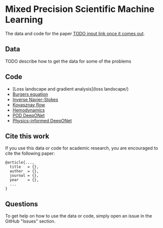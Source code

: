 # Mixed Precision Scientific Machine Learning

The data and code for the paper [TODO input link once it comes out](https://...).

## Data

TODO describe how to get the data for some of the problems

## Code

- [Loss landscape and gradient analysis](loss landscape/)
- [Burgers equation](pinns/dde_burgers_mixed.ipynb)
- [Inverse Navier-Stokes](pinns/Navier_Stokes_Inverse)
- [Kovasznay flow](pinns/Kovasznay_Flow)
- [Hemodynamics](pinns/Hemodynamics)
- [POD DeepONet](DeepOnet/LIW_POD_DeepOnet)
- [Physics-informed DeepONet](DeepOnet/PI-Diffusion-Reaction-Equation)

## Cite this work

If you use this data or code for academic research, you are encouraged to cite the following paper:

```
@article{...,
  title   = {},
  author  = {},
  journal = {},
  year    = {},
  ...
}
```

## Questions

To get help on how to use the data or code, simply open an issue in the GitHub "Issues" section.
